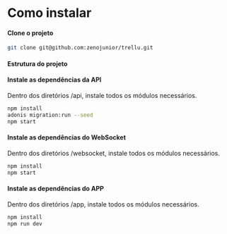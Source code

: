 # Como instalar

#### Clone o projeto

```bash
git clone git@github.com:zenojunior/trellu.git
```

#### Estrutura do projeto

#### Instale as dependências da API

Dentro dos diretórios /api, instale todos os módulos necessários.

```bash
npm install
adonis migration:run --seed
npm start
```

#### Instale as dependências do WebSocket

Dentro dos diretórios /websocket, instale todos os módulos necessários.

```bash
npm install
npm start
```

#### Instale as dependências do APP

Dentro dos diretórios /app, instale todos os módulos necessários.

```bash
npm install
npm run dev
```
